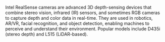 Intel RealSense cameras are advanced 3D depth-sensing devices that combine stereo vision, infrared (IR) sensors, and sometimes RGB cameras to capture depth and color data in real-time. They are used in robotics, AR/VR, facial recognition, and object detection, enabling machines to perceive and understand their environment. Popular models include D435i (stereo depth) and L515 (LiDAR-based).
